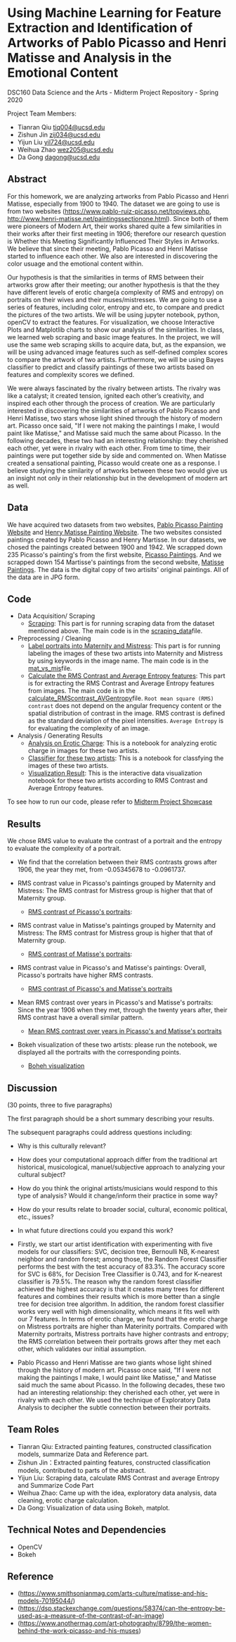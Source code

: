 # Using Machine Learning for Feature Extraction and Identification of Artworks of Pablo Picasso and Henri Matisse and Analysis in the Emotional Content 

DSC160 Data Science and the Arts - Midterm Project Repository - Spring 2020

Project Team Members: 
* Tianran Qiu       tiq004@ucsd.edu 
* Zishun Jin        zij034@ucsd.edu 
* Yijun Liu         yil724@ucsd.edu 
* Weihua Zhao       wez205@ucsd.edu 
* Da Gong           dagong@ucsd.edu


## Abstract

For this homework, we are analyzing artworks from Pablo Picasso and Henri Matisse, especially from 1900 to 1940. The dataset we are going to use is from two websites (https://www.pablo-ruiz-picasso.net/topviews.php, http://www.henri-matisse.net/paintingssectionone.html). Since both of them were pioneers of Modern Art, their works shared quite a few similarities in their works after their first meeting in 1906; therefore our research question is Whether this Meeting Significantly Influenced Their Styles in Artworks. We believe that since their meeting, Pablo Picasso and Henri Matisse started to influence each other. We also are interested in discovering the color usuage and the emotional content within.

Our hypothesis is that the similarities in terms of RMS between their artworks grow after their meeting; our another hypothesis is that the they have different levels of erotic charge(a complexity of RMS and entropy) on portraits on their wives and their muses/mistresses. We are going to use a series of features, including color, entropy and etc, to compare and predict the pictures of the two artists. We will be using jupyter notebook, python, openCV to extract the features. For visualization, we choose Interactive Plots and Matplotlib charts to show our analysis of the similarities. In class, we learned web scraping and basic image features. In the project, we will use the same web scraping skills to acquire data, but, as the expansion, we will be using advanced image features such as self-defined complex scores to compare the artwork of two artists. Furthermore, we will be using Bayes classifier to predict and classify paintings of these two artists based on features and complexity scores we defined.

We were always fascinated by the rivalry between artists. The rivalry was like a catalyst; it created tension, ignited each other’s creativity, and inspired each other through the process of creation. We are particularly interested in discovering the similarities of artworks of Pablo Picasso and Henri Matisse, two stars whose light shined through the history of modern art. Picasso once said, "If I were not making the paintings I make, I would paint like Matisse," and Matisse said much the same about Picasso. In the following decades, these two had an interesting relationship: they cherished each other, yet were in rivalry with each other. From time to time, their paintings were put together side by side and commented on. When Matisse created a sensational painting, Picasso would create one as a response. I believe studying the similarity of artworks between these two would give us an insight not only in their relationship but in the development of modern art as well.

## Data

We have acquired two datasets from two websites, [Pablo Picasso Painting Website](https://www.pablo-ruiz-picasso.net/topviews.php) and [Henry Matisse Painting Website](http://www.henri-matisse.net/paintingssectionone.html). The two websites consisted paintings created by Pablo Picasso and Henry Martisse. In our datasets, we chosed the paintings created between 1900 and 1942. We scrapped down 235 Picasso's painting's from the first website, [Picasso Paintings](/data/picasso). And we scrapped down 154 Martisse's paintings from the second website, [Matisse Paintings](/data/henri-matisse). The data is the digital copy of two artisits' original paintings. All of the data are in JPG form. 


## Code
- Data Acquisition/ Scraping 
  * [Scraping](/code/run_scraping.ipynb): This part is for running scraping data from the dataset mentioned above. The main code is in the [scraping_data](/code/scraping_data.py)file.
- Preprocessing / Cleaning
  * [Label portraits into Maternity and Mistress](/code/run_Mat_vs_mis.ipynb): This part is for running labeling the images of these two artists into Maternity and Mistress by using keywords in the image name. The main code is in the [mat_vs_mis](/code/mat_vs_mis.py)file.
  * [Calculate the RMS Contrast and Average Entropy features](/code/run_calculating_RMS_Entropy.ipynb): This part is for extracting the RMS Contrast and Average Entropy features from images. The main code is in the [calculate_RMScontrast_AVGentropy](/code/calculate_RMScontrast_AVGentropy.py)file. `Root mean square (RMS) contrast` does not depend on the angular frequency content or the spatial distribution of contrast in the image. RMS contrast is defined as the standard deviation of the pixel intensities. `Average Entropy` is for evaluating the complexity of an image.
- Analysis / Generating Results
  * [Analysis on Erotic Charge](/code/Erotic_charge.ipynb): This is a notebook for analyzing erotic charge in images for these two artists.
  * [Classifier for these two artists](/code/Classifier.ipynb): This is a notebook for classfying the images of these two artists. 
  * [Visualization Result](/results/Visualization_final.ipynb): This is the interactive data visualization notebook for these two artists according to RMS Contrast and Average Entropy features.
  
 To see how to run our code, please refer to [Midterm Project Showcase](/code/Midterm.ipynb)


## Results


We chose RMS value to evaluate the contrast of a portrait and the entropy to evaluate the complexity of a portrait.

- We find that the correlation between their RMS contrasts grows after 1906, the year they met, from -0.05345678 to -0.0961737.

- RMS contrast value in Picasso's paintings grouped by Maternity and Mistress: The RMS contrast for Mistress group is higher that that of Maternity group.
  * [RMS contrast of Picasso's portraits](/results/Picasso's%20Maternity%20Paintings'%20RMS%20Contrast%20Value%20vs.%20Mistress%20Paintings'%20RMS%20Contrast%20Value.png):

- RMS contrast value in Matisse's paintings grouped by Maternity and Mistress: The RMS contrast for Mistress group is higher that that of Maternity group.
  * [RMS contrast of Matisse's portraits](/results/Matisse's%20Maternity%20Paintings'%20RMS%20Contrast%20Value%20vs.%20Mistress%20Paintings'%20RMS%20Contrast%20Value.png):

- RMS contrast value in Picasso's and Matisse's paintings: Overall, Picasso's portraits have higher RMS contrasts.
  * [RMS contrast of Picasso's and Matisse's portraits](/results/Picasso's%20Paintings'%20RMS%20Contrast%20Value%20vs.%20Matisse's%20Paintings'%20RMS%20Contrast%20Value.png)

- Mean RMS contrast over years in Picasso's and Matisse's portraits: Since the year 1906 when they met, through the twenty years after, their RMS contrast have a overall similar pattern.
  * [Mean RMS contrast over years in Picasso's and Matisse's portraits](/results/bokeh_mean_rms_overyears_2.png)
  
- Bokeh visualization of these two artists: please run the notebook, we displayed all the portraits with the corresponding points.
  * [Boheh visualization](/results/Visualization_final.ipynb)


## Discussion

(30 points, three to five paragraphs)

The first paragraph should be a short summary describing your results.

The subsequent paragraphs could address questions including:
- Why is this culturally relevant?
- How does your computational approach differ from the traditional art historical, musicological, manuel/subjective approach to analyzing your cultural subject? 
- How do you think the original artists/musicians would respond to this type of analysis? Would it change/inform their practice in some way?
- How do your results relate to broader social, cultural, economic political, etc., issues? 
- In what future directions could you expand this work?

- Firstly, we start our artist identification with experimenting with five models for our classifiers: SVC, decision tree, Bernoulli NB, K-nearest neighbor and random forest; among those, the Random Forest Classifier performs the best with the test accuracy of 83.3%. The accuracy score for SVC is 68%, for Decision Tree Classifier is 0.743, and for K-nearest classifier is 79.5%. The reason why the random forest classifier achieved the highest accuracy is that it creates many trees for different features and combines their results which is more better than a single tree for decision tree algorithm. In addition, the random forest classifier works very well with high dimensionality, which means it fits well with our 7 features. In terms of erotic charge, we found that the erotic charge on Mistress portraits are higher than Materinity portraits. Compared with Maternity portraits, Mistress portraits have higher contrasts and entropy; the RMS correlation between their portraits grows after they met each other, which validates our initial assumption.
- Pablo Picasso and Henri Matisse are two giants whose light shined through the history of modern art. Picasso once said, "If I were not making the paintings I make, I would paint like Matisse," and Matisse said much the same about Picasso. In the following decades, these two had an interesting relationship: they cherished each other, yet were in rivalry with each other. We used the technique of Exploratory Data Analysis to decipher the subtle connection between their portraits.

## Team Roles

* Tianran Qiu: Extracted painting features, constructed classification models, summarize Data and Reference part.
* Zishun Jin：Extracted painting features, constructed classification models, contributed to parts of the abstract. 
* Yijun Liu: Scraping data, calculate RMS Contrast and average Entropy and Summarize Code Part
* Weihua Zhao: Came up with the idea, exploratory data analysis, data cleaning, erotic charge calculation.
* Da Gong: Visualization of data using Bokeh, matplot.

## Technical Notes and Dependencies
 
- OpenCV
- Bokeh

## Reference

- (https://www.smithsonianmag.com/arts-culture/matisse-and-his-models-70195044/)
- (https://dsp.stackexchange.com/questions/58374/can-the-entropy-be-used-as-a-measure-of-the-contrast-of-an-image)
- (https://www.anothermag.com/art-photography/8799/the-women-behind-the-work-picasso-and-his-muses)
